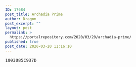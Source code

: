 ```yaml
---
ID: 17684
post_title: Archadia Prime
author: Dragon
post_excerpt: ""
layout: post
permalink: >
  https://portalrepository.com/2020/03/20/archadia-prime/
published: true
post_date: 2020-03-20 11:16:10
---
```

<pre>1003085C937D</pre>